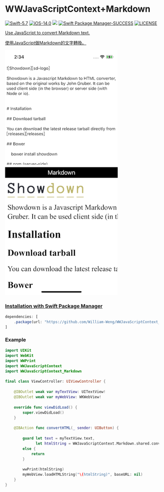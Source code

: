 # WWJavaScriptContext+Markdown
[![Swift-5.7](https://img.shields.io/badge/Swift-5.7-orange.svg?style=flat)](https://developer.apple.com/swift/) [![iOS-14.0](https://img.shields.io/badge/iOS-14.0-pink.svg?style=flat)](https://developer.apple.com/swift/) ![](https://img.shields.io/github/v/tag/William-Weng/WWJavaScriptContext_Markdown) [![Swift Package Manager-SUCCESS](https://img.shields.io/badge/Swift_Package_Manager-SUCCESS-blue.svg?style=flat)](https://developer.apple.com/swift/) [![LICENSE](https://img.shields.io/badge/LICENSE-MIT-yellow.svg?style=flat)](https://developer.apple.com/swift/)

[Use JavaScript to convert Markdown text.](https://github.com/showdownjs/showdown)

[使用JavaScript做Markdown的文字轉換。](https://cdnjs.cloudflare.com/ajax/libs/showdown/2.1.0/showdown.min.js)

![](./Example.PNG)

### [Installation with Swift Package Manager](https://medium.com/彼得潘的-swift-ios-app-開發問題解答集/使用-spm-安裝第三方套件-xcode-11-新功能-2c4ffcf85b4b)
```js
dependencies: [
    .package(url: "https://github.com/William-Weng/WWJavaScriptContext_Markdown.git", .upToNextMajor(from: "1.0.0"))
]
```

### Example
```swift
import UIKit
import WebKit
import WWPrint
import WWJavaScriptContext
import WWJavaScriptContext_Markdown

final class ViewController: UIViewController {
    
    @IBOutlet weak var myTextView: UITextView!
    @IBOutlet weak var myWebView: WKWebView!
    
    override func viewDidLoad() {
        super.viewDidLoad()
    }
    
    @IBAction func convertHTML(_ sender: UIButton) {
        
        guard let text = myTextView.text,
              let htmlString = WWJavaScriptContext.Markdown.shared.convertHTML(source: text)
        else {
            return
        }
        
        wwPrint(htmlString)
        myWebView.loadHTMLString("\(htmlString)", baseURL: nil)
    }
}
```
